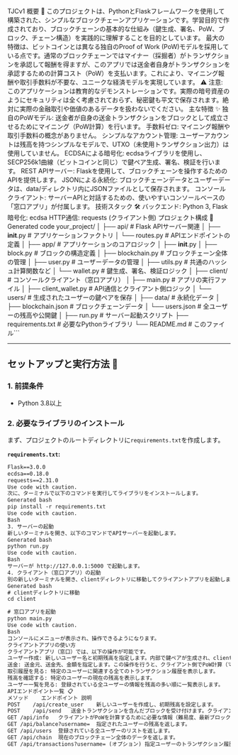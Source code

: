 TJCv1
概要 📖
このプロジェクトは、PythonとFlaskフレームワークを使用して構築された、シンプルなブロックチェーンアプリケーションです。学習目的で作成されており、ブロックチェーンの基本的な仕組み（鍵生成、署名、PoW、ブロック、チェーン構造）を実践的に理解することを目的としています。
最大の特徴は、ビットコインとは異なる独自のProof of Work (PoW)モデルを採用している点です。通常のブロックチェーンではマイナー（採掘者）がトランザクションを承認して報酬を得ますが、このアプリでは送金者自身がトランザクションを承認するための計算コスト（PoW）を支払います。これにより、マイニング報酬や取引手数料が不要な、ユニークな経済モデルを実現しています。
⚠️ 注意: このアプリケーションは教育的なデモンストレーションです。実際の暗号資産のようにセキュリティは全く考慮されておらず、秘密鍵も平文で保存されます。絶対に実際の金融取引や価値のあるデータを扱わないでください。
主な特徴 ✨
独自のPoWモデル: 送金者が自身の送金トランザクションをブロックとして成立させるためにマイニング（PoW計算）を行います。
手数料ゼロ: マイニング報酬や取引手数料の概念がありません。
シンプルなアカウント管理: ユーザーアカウントは残高を持つシンプルなモデルで、UTXO（未使用トランザクション出力）は使用していません。
ECDSAによる暗号化: ecdsaライブラリを使用し、SECP256k1曲線（ビットコインと同じ）で鍵ペア生成、署名、検証を行います。
REST APIサーバー: Flaskを使用して、ブロックチェーンを操作するためのAPIを提供します。
JSONによる永続化: ブロックチェーンデータとユーザーデータは、data/ディレクトリ内にJSONファイルとして保存されます。
コンソールクライアント: サーバーAPIと対話するための、使いやすいコンソールベースの「窓口アプリ」が付属します。
技術スタック 🛠️
バックエンド: Python 3, Flask
暗号化: ecdsa
HTTP通信: requests (クライアント側)
プロジェクト構成 📂
Generated code
your_project/
│
├── api/                     # Flask APIサーバー関連
│   ├── __init__.py          # アプリケーションファクトリ
│   └── routes.py            # APIエンドポイントの定義
│
├── app/                     # アプリケーションのコアロジック
│   ├── __init__.py
│   ├── block.py             # ブロックの構造定義
│   ├── blockchain.py        # ブロックチェーン全体の管理
│   ├── user.py              # ユーザーデータの管理
│   ├── utils.py             # 共通のハッシュ計算関数など
│   └── wallet.py            # 鍵生成、署名、検証ロジック
│
├── client/                  # コンソールクライアント（窓口アプリ）
│   ├── main.py              # アプリの実行ファイル
│   ├── client_wallet.py     # API通信とクライアント側ロジック
│   └── users/               # 生成されたユーザーの鍵ペアを保存
│
├── data/                    # 永続化データ
│   ├── blockchain.json      # ブロックチェーンデータ
│   └── users.json           # 全ユーザーの残高や公開鍵
│
├── run.py                   # サーバー起動スクリプト
├── requirements.txt         # 必要なPythonライブラリ
└── README.md                # このファイル```

---

## セットアップと実行方法 🚀

### 1. 前提条件

*   Python 3.8以上

### 2. 必要なライブラリのインストール

まず、プロジェクトのルートディレクトリに`requirements.txt`を作成します。

**`requirements.txt`:**
```txt
Flask==3.0.0
ecdsa==0.18.0
requests==2.31.0
Use code with caution.
次に、ターミナルで以下のコマンドを実行してライブラリをインストールします。
Generated bash
pip install -r requirements.txt
Use code with caution.
Bash
3. サーバーの起動
新しいターミナルを開き、以下のコマンドでAPIサーバーを起動します。
Generated bash
python run.py
Use code with caution.
Bash
サーバーが http://127.0.0.1:5000 で起動します。
4. クライアント（窓口アプリ）の起動
別の新しいターミナルを開き、clientディレクトリに移動してクライアントアプリを起動します。
Generated bash
# clientディレクトリに移動
cd client

# 窓口アプリを起動
python main.py
Use code with caution.
Bash
コンソールにメニューが表示され、操作できるようになります。
クライアントアプリの使い方
クライアントアプリ（窓口）では、以下の操作が可能です。
ユーザー作成: 新しいユーザー名と初期残高を指定します。内部で鍵ペアが生成され、client/users/フォルダに保存されます。
送金: 送金元、送金先、金額を指定します。この操作を行うと、クライアント側でPoW計算（マイニング）が自動的に開始されます。計算が完了すると、トランザクションがブロックとしてサーバーに送信されます。
取引履歴を見る: 特定のユーザーに関連する全てのトランザクション履歴を表示します。
残高を確認する: 特定のユーザーの現在の残高を表示します。
ユーザー一覧を見る: 登録されている全ユーザーの情報を残高の多い順に一覧表示します。
APIエンドポイント一覧 📋
メソッド	エンドポイント	説明
POST	/api/create_user	新しいユーザーを作成し、初期残高を設定します。
POST	/api/send	送金トランザクションを含んだブロックを受け付けます。クライアント側でPoWを解いたnonceが必要です。
GET	/api/info	クライアントがPoWを計算するために必要な情報（難易度、最新ブロックハッシュ）を返します。
GET	/api/balance?username=	指定されたユーザーの残高を返します。
GET	/api/users	登録されている全ユーザーのリストを返します。
GET	/api/chain	現在のブロックチェーン全体のデータを返します。
GET	/api/transactions?username=	(オプション) 指定ユーザーのトランザクション履歴を返します。